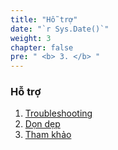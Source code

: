 ```yaml
---
title: "Hỗ trợ"
date: "`r Sys.Date()`"
weight: 3
chapter: false
pre: " <b> 3. </b> "
---
```


### Hỗ trợ

1.  [Troubleshooting](3.1-troubleshoot/)
2.  [Dọn dẹp](3.2-cleanup/)
3.  [Tham khảo](3.3-resources/)
